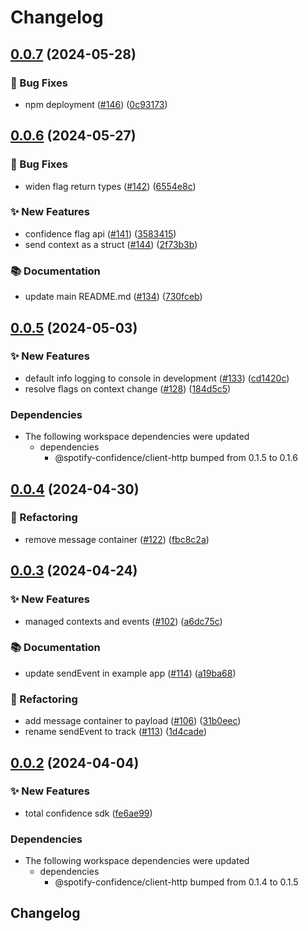 # Changelog

## [0.0.7](https://github.com/spotify/confidence-sdk-js/compare/sdk-v0.0.6...sdk-v0.0.7) (2024-05-28)


### 🐛 Bug Fixes

* npm deployment ([#146](https://github.com/spotify/confidence-sdk-js/issues/146)) ([0c93173](https://github.com/spotify/confidence-sdk-js/commit/0c931732a8c8df4b73d5e7a5b3bcda21684cb441))

## [0.0.6](https://github.com/spotify/confidence-sdk-js/compare/sdk-v0.0.5...sdk-v0.0.6) (2024-05-27)


### 🐛 Bug Fixes

* widen flag return types ([#142](https://github.com/spotify/confidence-sdk-js/issues/142)) ([6554e8c](https://github.com/spotify/confidence-sdk-js/commit/6554e8c83c6c49103f11fbdcf3f53c5576870788))


### ✨ New Features

* confidence flag api ([#141](https://github.com/spotify/confidence-sdk-js/issues/141)) ([3583415](https://github.com/spotify/confidence-sdk-js/commit/3583415957915a4d181316b66e5549071836799f))
* send context as a struct ([#144](https://github.com/spotify/confidence-sdk-js/issues/144)) ([2f73b3b](https://github.com/spotify/confidence-sdk-js/commit/2f73b3b519082fa58a64de3d3be957571dc72a00))


### 📚 Documentation

* update main README.md ([#134](https://github.com/spotify/confidence-sdk-js/issues/134)) ([730fceb](https://github.com/spotify/confidence-sdk-js/commit/730fcebbc87fdab7b39817ab61e1ef23951e3466))

## [0.0.5](https://github.com/spotify/confidence-openfeature-provider-js/compare/sdk-v0.0.4...sdk-v0.0.5) (2024-05-03)


### ✨ New Features

* default info logging to console in development ([#133](https://github.com/spotify/confidence-openfeature-provider-js/issues/133)) ([cd1420c](https://github.com/spotify/confidence-openfeature-provider-js/commit/cd1420cefa6b1e2c48a688aee3c15019598412d0))
* resolve flags on context change ([#128](https://github.com/spotify/confidence-openfeature-provider-js/issues/128)) ([184d5c5](https://github.com/spotify/confidence-openfeature-provider-js/commit/184d5c56f3ee4e428c72a1fa500197b9e7aca8d7))


### Dependencies

* The following workspace dependencies were updated
  * dependencies
    * @spotify-confidence/client-http bumped from 0.1.5 to 0.1.6

## [0.0.4](https://github.com/spotify/confidence-openfeature-provider-js/compare/sdk-v0.0.3...sdk-v0.0.4) (2024-04-30)


### 🔄 Refactoring

* remove message container ([#122](https://github.com/spotify/confidence-openfeature-provider-js/issues/122)) ([fbc8c2a](https://github.com/spotify/confidence-openfeature-provider-js/commit/fbc8c2a12fd2b560b1722869c831dbf6b60c8cd4))

## [0.0.3](https://github.com/spotify/confidence-openfeature-provider-js/compare/sdk-v0.0.2...sdk-v0.0.3) (2024-04-24)


### ✨ New Features

* managed contexts and events ([#102](https://github.com/spotify/confidence-openfeature-provider-js/issues/102)) ([a6dc75c](https://github.com/spotify/confidence-openfeature-provider-js/commit/a6dc75c147b50cda9ce27a1c0ca622cd191c7142))


### 📚 Documentation

* update sendEvent in example app ([#114](https://github.com/spotify/confidence-openfeature-provider-js/issues/114)) ([a19ba68](https://github.com/spotify/confidence-openfeature-provider-js/commit/a19ba683ffbb8cfc959d2484adc4f564b2278a41))


### 🔄 Refactoring

* add message container to payload ([#106](https://github.com/spotify/confidence-openfeature-provider-js/issues/106)) ([31b0eec](https://github.com/spotify/confidence-openfeature-provider-js/commit/31b0eecdefb1d1cb947a0fada0d6683d13dbc9ea))
* rename sendEvent to track ([#113](https://github.com/spotify/confidence-openfeature-provider-js/issues/113)) ([1d4cade](https://github.com/spotify/confidence-openfeature-provider-js/commit/1d4cadec1ac2ad2dd14a3b845e0abc6fa9d29660))

## [0.0.2](https://github.com/spotify/confidence-openfeature-provider-js/compare/sdk-v0.0.1...sdk-v0.0.2) (2024-04-04)


### ✨ New Features

* total confidence sdk ([fe6ae99](https://github.com/spotify/confidence-openfeature-provider-js/commit/fe6ae9979fba51886005542ab5f3cc06a392bcc3))


### Dependencies

* The following workspace dependencies were updated
  * dependencies
    * @spotify-confidence/client-http bumped from 0.1.4 to 0.1.5

## Changelog
